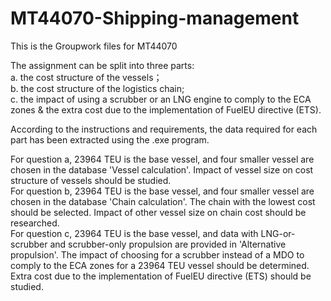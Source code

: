 # MT44070-Shipping-management
This is the Groupwork files for MT44070

The assignment can be split into three parts:  
a. the cost structure of the vessels；  
b. the cost structure of the logistics chain;  
c. the impact of using a scrubber or an LNG engine to comply to the ECA zones & the extra cost due to the implementation of FuelEU directive (ETS).

According to the instructions and requirements, the data required for each part has been extracted using the .exe program.

For question a, 23964 TEU is the base vessel, and four smaller vessel are chosen in the database 'Vessel calculation'. Impact of vessel size on cost structure of vessels should be studied.  
For question b, 23964 TEU is the base vessel, and four smaller vessel are chosen in the database 'Chain calculation'. The chain with the lowest cost should be selected. Impact of other vessel size on chain cost should be researched.  
For question c, 23964 TEU is the base vessel, and data with LNG-or-scrubber and scrubber-only propulsion are provided in 'Alternative propulsion'. The impact of choosing for a scrubber instead of a MDO to comply to the ECA zones for a 23964 TEU vessel should be determined. Extra cost due to the implementation of FuelEU directive (ETS) should be studied.
